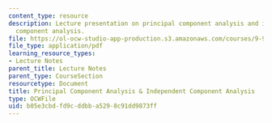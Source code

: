 ```yaml
---
content_type: resource
description: Lecture presentation on principal component analysis and independent
  component analysis.
file: https://ol-ocw-studio-app-production.s3.amazonaws.com/courses/9-913-pattern-recognition-for-machine-vision-fall-2004/b05e3cbdfd9cddbba5298c91dd9873ff_class_4_part_2.pdf
file_type: application/pdf
learning_resource_types:
- Lecture Notes
parent_title: Lecture Notes
parent_type: CourseSection
resourcetype: Document
title: Principal Component Analysis & Independent Component Analysis
type: OCWFile
uid: b05e3cbd-fd9c-ddbb-a529-8c91dd9873ff
---
```

